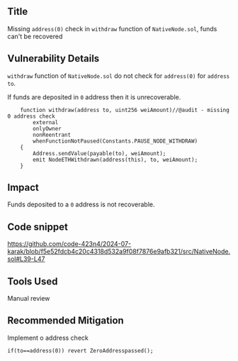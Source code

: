## Title
Missing `address(0)` check in `withdraw` function of `NativeNode.sol`, funds can't be recovered

## Vulnerability Details

`withdraw` function of `NativeNode.sol` do not check for `address(0)` for `address to`.

If funds are deposited in `0` address then it is unrecoverable.

```solidity
    function withdraw(address to, uint256 weiAmount)//@audit - missing 0 address check
        external
        onlyOwner
        nonReentrant
        whenFunctionNotPaused(Constants.PAUSE_NODE_WITHDRAW)
    {
        Address.sendValue(payable(to), weiAmount);
        emit NodeETHWithdrawn(address(this), to, weiAmount);
    }
```

## Impact

Funds deposited to a `0` address is not recoverable.

## Code snippet

https://github.com/code-423n4/2024-07-karak/blob/f5e52fdcb4c20c4318d532a9f08f7876e9afb321/src/NativeNode.sol#L39-L47

## Tools Used 

Manual review

## Recommended Mitigation
Implement o address check

```solidity
if(to==address(0)) revert ZeroAddresspassed();
```
